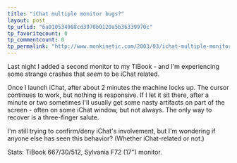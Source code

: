 ```yaml
---
title: "iChat multiple monitor bugs?"
layout: post
tp_urlid: "6a010534988cd3970b0120a5b36339970c"
tp_favoritecount: 0
tp_commentcount: 0
tp_permalink: "http://www.monkinetic.com/2003/03/ichat-multiple-monitor-bugs.html"
---
```

Last night I added a second monitor to my TiBook - and I&#39;m experiencing some strange crashes that <i>seem</i> to be iChat related.  

Once I launch iChat, after about 2 minutes the machine locks up. The cursor continues to work, but nothing is responsive. If I let it sit there, after a minute or two sometimes I&#39;ll usually get some nasty artifacts on part of the screen - often on some iChat window, but not always. The only way to recover is a three-finger salute.

I&#39;m still trying to confirm/deny iChat&#39;s involvement, but I&#39;m wondering if anyone else has seen this behavior? (Whether iChat-related or not.)

Stats: TiBook 667/30/512, Sylvania F72 (17&quot;) monitor.
